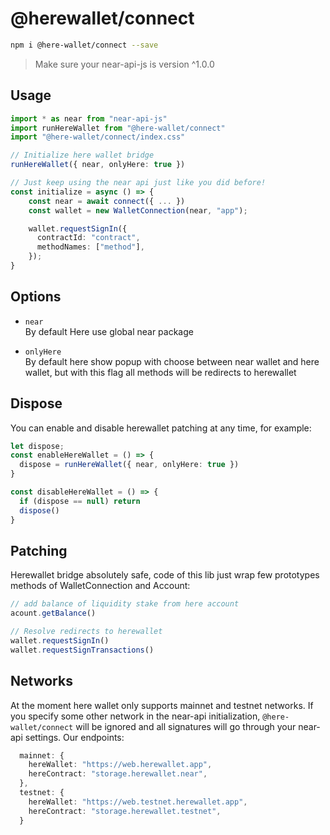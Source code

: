 # @herewallet/connect

```bash
npm i @here-wallet/connect --save
```

> Make sure your near-api-js is version ^1.0.0

## Usage

```ts
import * as near from "near-api-js"
import runHereWallet from "@here-wallet/connect" 
import "@here-wallet/connect/index.css" 

// Initialize here wallet bridge
runHereWallet({ near, onlyHere: true })

// Just keep using the near api just like you did before!
const initialize = async () => {
    const near = await connect({ ... })
    const wallet = new WalletConnection(near, "app");

    wallet.requestSignIn({
      contractId: "contract",
      methodNames: ["method"],
    });
}
```

## Options

* `near`<br/>
  By default Here use global near package

* `onlyHere`<br/>
  By default here show popup with choose between near wallet and here wallet, but with this flag all methods will be redirects to herewallet

## Dispose

You can enable and disable herewallet patching at any time, for example:

```ts
let dispose;
const enableHereWallet = () => {
  dispose = runHereWallet({ near, onlyHere: true })
}

const disableHereWallet = () => {
  if (dispose == null) return
  dispose()
}
```

## Patching
Herewallet bridge absolutely safe, code of this lib just wrap few prototypes methods of WalletConnection and Account:

```ts
// add balance of liquidity stake from here account
acount.getBalance()

// Resolve redirects to herewallet 
wallet.requestSignIn()
wallet.requestSignTransactions()
```

## Networks

At the moment here wallet only supports mainnet and testnet networks. If you specify some other network in the near-api initialization, `@here-wallet/connect` will be ignored and all signatures will go through your near-api settings. Our endpoints:

```ts
  mainnet: {
    hereWallet: "https://web.herewallet.app",
    hereContract: "storage.herewallet.near",
  },
  testnet: {
    hereWallet: "https://web.testnet.herewallet.app",
    hereContract: "storage.herewallet.testnet",
  }
```
